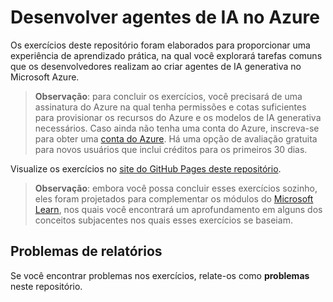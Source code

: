 # Desenvolver agentes de IA no Azure

Os exercícios deste repositório foram elaborados para proporcionar uma experiência de aprendizado prática, na qual você explorará tarefas comuns que os desenvolvedores realizam ao criar agentes de IA generativa no Microsoft Azure.

> **Observação**: para concluir os exercícios, você precisará de uma assinatura do Azure na qual tenha permissões e cotas suficientes para provisionar os recursos do Azure e os modelos de IA generativa necessários. Caso ainda não tenha uma conta do Azure, inscreva-se para obter uma [conta do Azure](https://azure.microsoft.com/free). Há uma opção de avaliação gratuita para novos usuários que inclui créditos para os primeiros 30 dias.

Visualize os exercícios no [site do GitHub Pages deste repositório](https://go.microsoft.com/fwlink/?linkid=2310820).

> **Observação**: embora você possa concluir esses exercícios sozinho, eles foram projetados para complementar os módulos do [Microsoft Learn](https://learn.microsoft.com/training/paths/develop-ai-agents-on-azure/), nos quais você encontrará um aprofundamento em alguns dos conceitos subjacentes nos quais esses exercícios se baseiam.

## Problemas de relatórios

Se você encontrar problemas nos exercícios, relate-os como **problemas** neste repositório.
